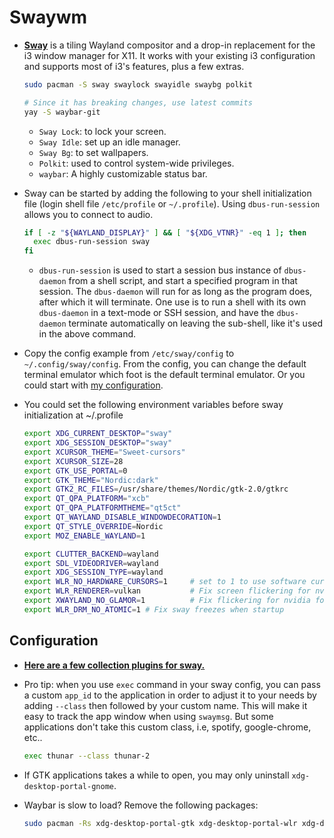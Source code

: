 # Swaywm

- [**Sway**](https://wiki.archlinux.org/title/sway) is a tiling Wayland
  compositor and a drop-in replacement for the i3 window manager for X11. It
  works with your existing i3 configuration and supports most of i3's features,
  plus a few extras.

  ```bash
  sudo pacman -S sway swaylock swayidle swaybg polkit

  # Since it has breaking changes, use latest commits
  yay -S waybar-git
  ```

  - `Sway Lock`: to lock your screen.
  - `Sway Idle`: set up an idle manager.
  - `Sway Bg`: to set wallpapers.
  - `Polkit`: used to control system-wide privileges.
  - `waybar`: A highly customizable status bar.

- Sway can be started by adding the following to your shell initialization file
  (login shell file `/etc/profile` or `~/.profile`). Using `dbus-run-session`
  allows you to connect to audio.

  ```bash
  if [ -z "${WAYLAND_DISPLAY}" ] && [ "${XDG_VTNR}" -eq 1 ]; then
    exec dbus-run-session sway
  fi
  ```

  - `dbus-run-session` is used to start a session bus instance of `dbus-daemon`
    from a shell script, and start a specified program in that session. The
    `dbus-daemon` will run for as long as the program does, after which it will
    terminate. One use is to run a shell with its own `dbus-daemon` in a
    text-mode or SSH session, and have the `dbus-daemon` terminate automatically
    on leaving the sub-shell, like it's used in the above command.

- Copy the config example from `/etc/sway/config` to `~/.config/sway/config`.
  From the config, you can change the default terminal emulator which foot is
  the default terminal emulator. Or you could start with
  [my configuration](../sway/).
- You could set the following environment variables before sway initialization
  at ~/.profile

  ```bash
  export XDG_CURRENT_DESKTOP="sway"
  export XDG_SESSION_DESKTOP="sway"
  export XCURSOR_THEME="Sweet-cursors"
  export XCURSOR_SIZE=28
  export GTK_USE_PORTAL=0
  export GTK_THEME="Nordic:dark"
  export GTK2_RC_FILES=/usr/share/themes/Nordic/gtk-2.0/gtkrc
  export QT_QPA_PLATFORM="xcb"
  export QT_QPA_PLATFORMTHEME="qt5ct"
  export QT_WAYLAND_DISABLE_WINDOWDECORATION=1
  export QT_STYLE_OVERRIDE=Nordic
  export MOZ_ENABLE_WAYLAND=1

  export CLUTTER_BACKEND=wayland
  export SDL_VIDEODRIVER=wayland
  export XDG_SESSION_TYPE=wayland
  export WLR_NO_HARDWARE_CURSORS=1     # set to 1 to use software cursors instead of hardware cursors
  export WLR_RENDERER=vulkan           # Fix screen flickering for nvidia drivers, requires vulkan-validation-layers
  export XWAYLAND_NO_GLAMOR=1          # Fix flickering for nvidia for apps running under xwayland
  export WLR_DRM_NO_ATOMIC=1 # Fix sway freezes when startup
  ```

## Configuration

- **[Here are a few collection plugins for sway.](https://github.com/swaywm/sway/wiki/Useful-add-ons-for-sway)**
- Pro tip: when you use `exec` command in your sway config, you can pass a
  custom `app_id` to the application in order to adjust it to your needs by
  adding `--class` then followed by your custom name. This will make it easy to
  track the app window when using `swaymsg`. But some applications don't take
  this custom class, i.e, spotify, google-chrome, etc..
  ```bash
  exec thunar --class thunar-2
  ```
- If GTK applications takes a while to open, you may only uninstall
  `xdg-desktop-portal-gnome`.
- Waybar is slow to load? Remove the following packages:

  ```bash
  sudo pacman -Rs xdg-desktop-portal-gtk xdg-desktop-portal-wlr xdg-desktop-portal flatpak xdg-desktop-portal-kde
  ```
